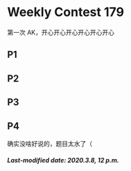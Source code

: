 # Weekly Contest 179

第一次 AK，开心开心开心开心开心开心

## P1

## P2

## P3

## P4

确实没啥好说的，题目太水了（

##### Last-modified date: 2020.3.8, 12 p.m.